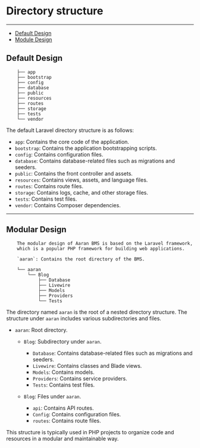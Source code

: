 # Directory structure

---

- [Default Design](#section-1)
- [Module Design](#section-2)

<a name="section-1"></a>
## Default Design

```code
    ├── app
    ├── bootstrap
    ├── config
    ├── database
    ├── public
    ├── resources
    ├── routes
    ├── storage
    ├── tests
    └── vendor
```

The default Laravel directory structure is as follows:
   
   - `app`: Contains the core code of the application.
   - `bootstrap`: Contains the application bootstrapping scripts.
   - `config`: Contains configuration files.
   - `database`: Contains database-related files such as migrations and seeders.
   - `public`: Contains the front controller and assets.
   - `resources`: Contains views, assets, and language files.
   - `routes`: Contains route files.
   - `storage`: Contains logs, cache, and other storage files.
   - `tests`: Contains test files.
   - `vendor`: Contains Composer dependencies.

---


<a name="section-2"></a>
## Modular Design
        The modular design of Aaran BMS is based on the Laravel framework, 
        which is a popular PHP framework for building web applications.

        `aaran`: Contains the root directory of the BMS.

```code
    └── aaran
        └── Blog
            ├── Database
            ├── Livewire
            ├── Models
            ├── Providers
            └── Tests
```


The directory named `aaran` is the root of a nested directory structure. 
The structure under `aaran` includes various subdirectories and files.

- `aaran`: Root directory.
    - `Blog`: Subdirectory under `aaran`.
        - `Database`: Contains database-related files such as migrations and seeders.
        - `Livewire`: Contains classes and Blade views.
        - `Models`: Contains models.
        - `Providers`: Contains service providers.
        - `Tests`: Contains test files.
      
    - `Blog`: Files under `aaran`.
        - `api`: Contains API routes.
        - `Config`: Contains configuration files.
        - `routes`: Contains route files.
            
This structure is typically used in PHP projects to organize code and resources in a modular and maintainable way.


